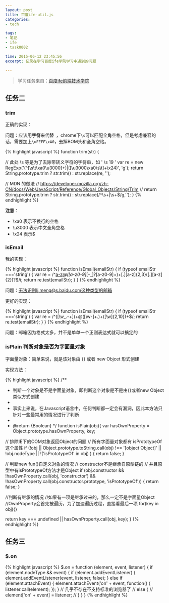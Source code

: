 ```yaml
---
layout: post
title: 百度ife-util.js
categories: 
- tech

tags: 
- 笔记
- ife
- task0002

time: 2015-06-12 23:45:56
excerpt: 记录在学习百度ife学院学习中遇到的问题

---
```


> 学习任务来自：<a href="https://github.com/baidu-ife/ife" rel="no-follow">百度ife前端技术学院</a>

## 任务二

### trim

正确的实现：

问题：应该用**字符**来代替` `，chrome下`\s`可以匹配全角空格，但是考虑兼容的话，需要加上`\uFEFF\xA0`，去掉BOM头和全角空格。

{% highlight javascript %}
function trim(str) {

  // 此处 \\s 等是为了去除带转义字符的字符串，如 '  \s 19   '
  var re = new RegExp('(^[\\s\\t\\xa0\\u3000]+)|([\\u3000\\xa0\\s\\t]+\x24)', 'g');
  return String.prototype.trim ? str.trim() : str.replace(re, '');
  
  // MDN 的做法
  // https://developer.mozilla.org/zh-CN/docs/Web/JavaScript/Reference/Global_Objects/String/Trim
  // return String.prototype.trim ? str.trim() : str.replace(/^\s+|\s+$/g,'');
}
{% endhighlight %} 

**注意**：

* \xa0 表示不换行的空格
* \u3000 表示中文全角空格
* \x24 表示$

### isEmail

我的实现：

{% highlight javascript %}
function isEmail(emailStr) {
  if (typeof emailStr ==='string') {
    var re = /^[a-z]([a-z0-9]*[-_]?[a-z0-9]+)*@([a-z0-9]*[-_]?[a-z0-9]+)+[\.][a-z]{2,3}([\.][a-z]{2})?$/i;
    return re.test(emailStr);
  }
}
{% endhighlight %} 

问题：无法识别lj.meng@s.baidu.com这种类型的邮箱

更好的实现：

{% highlight javascript %}
function isEmail(emailStr) {
  if (typeof emailStr ==='string') {
    var re = /^([\w_\.\-\+])+\@([\w\-]+\.)+([\w]{2,10})+$/;
    return re.test(emailStr);
  }
}
{% endhighlight %} 

问题：邮箱因为格式太多，并不是单单一个正则表达式就可以搞定的

### isPlain 判断对象是否为字面量对象

字面量对象：简单来说，就是该对象由 {} 或者 new Objcet 形式创建

实现方法：

{% highlight javascript %}
/**
 * 判断一个对象是不是字面量对象，即判断这个对象是不是由{}或者new Object类似方式创建
 *
 * 事实上来说，在Javascript语言中，任何判断都一定会有漏洞，因此本方法只针对一些最常用的情况进行了判断
 * 
 * @return {Boolean}
 */
function isPlain(obj){
  var hasOwnProperty = Object.prototype.hasOwnProperty,
    key;

  // 排除IE下的COM对象返回Object的问题
  // 所有字面量对象都有 isPrototypeOf 这个属性
  if (!obj 
    || Object.prototype.toString.call(obj) !== '[object Object]' 
    || !obj.nodeType
    || !('isPrototypeOf' in obj)
    ) {
    return false;
  }

  // 判断new fun()自定义对象的情况
  // constructor不是继承自原型链的
  // 并且原型中有isPrototypeOf方法才是Object
  if (obj.constructor && !hasOwnProperty.call(obj, 'constructor') && !hasOwnProperty.call(obj.constructor.prototype, 'isPrototypeOf')) {
    return false;
  }

  //判断有继承的情况
  //如果有一项是继承过来的，那么一定不是字面量Object
  //OwnProperty会首先被遍历，为了加速遍历过程，直接看最后一项
  for(key in obj){}

  return key === undefined || hasOwnProperty.call(obj, key);
}
{% endhighlight %} 

## 任务三

### $.on

{% highlight javascript %}
$.on = function (element, event, listener) {
  if (element.nodeType && event) {
    if (element.addEventListener) {
      element.addEventListener(event, listener, false);
    } else if (element.attachEvent) {
      element.attachEvent('on' + event, function() {
        listener.call(element);
      });
    } 
    // 几乎不存在不支持标准的浏览器了
    // else {
    //   element['on' + event] = listener;
    // }
  }
}
{% endhighlight %} 



